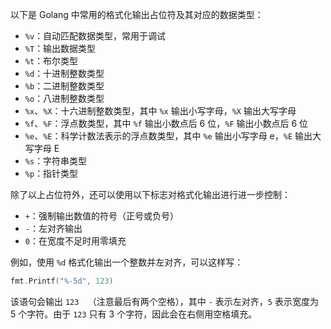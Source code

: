 

以下是 Golang 中常用的格式化输出占位符及其对应的数据类型：

- `%v`：自动匹配数据类型，常用于调试
- `%T`：输出数据类型
- `%t`：布尔类型
- `%d`：十进制整数类型
- `%b`：二进制整数类型
- `%o`：八进制整数类型
- `%x`、`%X`：十六进制整数类型，其中 `%x` 输出小写字母，`%X` 输出大写字母
- `%f`、`%F`：浮点数类型，其中 `%f` 输出小数点后 6 位，`%F` 输出小数点后 6 位
- `%e`、`%E`：科学计数法表示的浮点数类型，其中 `%e` 输出小写字母 e，`%E` 输出大写字母 E
- `%s`：字符串类型
- `%p`：指针类型

除了以上占位符外，还可以使用以下标志对格式化输出进行进一步控制：

- `+`：强制输出数值的符号（正号或负号）
- `-`：左对齐输出
- `0`：在宽度不足时用零填充

例如，使用 `%d` 格式化输出一个整数并左对齐，可以这样写：

```go
fmt.Printf("%-5d", 123)
```

该语句会输出 `123  `（注意最后有两个空格），其中 `-` 表示左对齐，`5` 表示宽度为 5 个字符。由于 `123` 只有 3 个字符，因此会在右侧用空格填充。